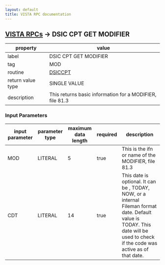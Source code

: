 ```yaml
---
layout: default
title: VISTA RPC documentation
---
```




## [VISTA RPCs](TableOfContent.md) &#8594; DSIC CPT GET MODIFIER 

 property | value 
--- | --- 
 label | DSIC CPT GET MODIFIER
 tag | MOD
 routine | [DSICCPT](http://code.osehra.org/dox/Routine_DSICCPT_source.html)
 return value type | SINGLE VALUE
 description | This returns basic information for a MODIFIER, file 81.3

### Input Parameters

| input parameter | parameter type | maximum data length | required | description | 
| --- | --- | --- | --- | --- | 
| MOD | LITERAL | 5 | true | This is the ifn or name of the MODIFIER, file 81.3 | 
| CDT | LITERAL | 14 | true | This date is optional.  It can be <null>, TODAY, NOW, or a internal Fileman format date.  Default value is TODAY.  This date will be used to check if the code was active as of that date. | 